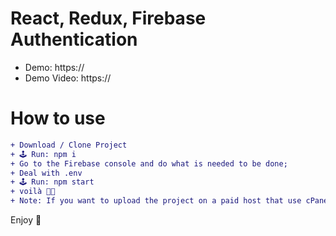 # React, Redux, Firebase Authentication

+ Demo: https://
+ Demo Video: https://

# How to use
```diff
+ Download / Clone Project
+ 🕹 Run: npm i
+ Go to the Firebase console and do what is needed to be done;
+ Deal with .env
+ 🕹 Run: npm start
+ voilà 🤌🏼
+ Note: If you want to upload the project on a paid host that use cPanel for example, you need the .htaccess file. For free web hosts like netlify or vercel, .htaccess is not needed.
```

Enjoy 🚀

